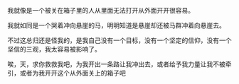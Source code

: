 我就像是一个被关在箱子里的人从里面无法打开从外面开开很容易。

  

我就如同是一个哭着冲向悬崖的马，明明知道是悬崖却还被马群冲着向悬崖去。

不过这总归还是怪我的，是我自己没有一个目标，没有一个坚定的信仰，没有一个坚信的三观，我太容易被影响了。

唉，天，求你救救我吧，为我开出一条路让我冲出去，或者给予我力量让我不被牵引，或者为我开开这个从外面关上的箱子吧